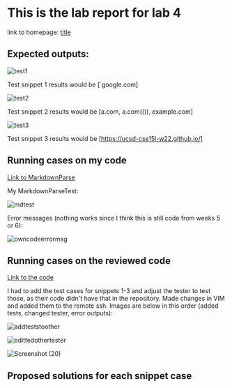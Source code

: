 # This is the lab report for lab 4

  link to homepage: [title](https://yangwestyyy21.github.io/cse15l-lab-reports/index.html)
  
## Expected outputs:

![test1](https://user-images.githubusercontent.com/33038975/155639890-224ae17e-3866-4350-b0cd-f95ffdc2593e.png)

Test snippet 1 results would be [`google.com]

![test2](https://user-images.githubusercontent.com/33038975/155639898-a5309eeb-9afe-4956-8cc4-ae4e19f2d42b.png)

Test snippet 2 results would be [a.com, a.com(()), example.com]

![test3](https://user-images.githubusercontent.com/33038975/155639905-c355b12b-4a7f-45fa-bfe3-5682c113b8ab.png)

Test snippet 3 results would be [https://ucsd-cse15l-w22.github.io/]


## Running cases on my code

[Link to MarkdownParse](https://github.com/yangwestyyy21/markdown-parse)

My MarkdownParseTest: 

![mdtest](https://user-images.githubusercontent.com/33038975/155674915-fcf0abc5-745f-4051-95d9-69cbdacd6f64.png)

Error messages (nothing works since I think this is still code from weeks 5 or 6): 

![owncodeerrormsg](https://user-images.githubusercontent.com/33038975/155674965-57eb6c1e-a99b-47b2-b6b4-c90884c07f06.png)

## Running cases on the reviewed code

[Link to the code](https://github.com/tylercyang/markdown-parse)

I had to add the test cases for snippets 1-3 and adjust the tester to test those, as their code didn't have that in the repository. Made changes in VIM and added them to the remote ssh. Images are below in this order (added tests, changed tester, error outputs): 

![addteststoother](https://user-images.githubusercontent.com/33038975/155806599-2900b121-e174-480a-953c-d14fbcfa356b.png)

![edittedothertester](https://user-images.githubusercontent.com/33038975/155806644-fd0612f8-f65b-4b6a-a4a2-84bcf22f2227.png)

![Screenshot (20)](https://user-images.githubusercontent.com/33038975/155806661-5c40f138-0f68-4f93-90d5-413d833c74f1.png)

## Proposed solutions for each snippet case


